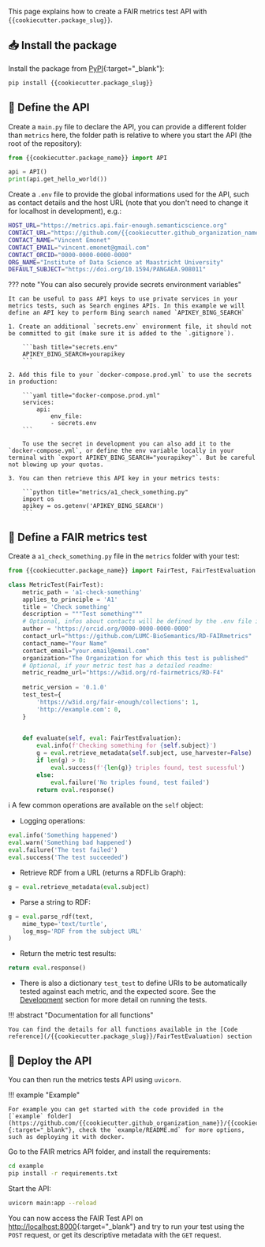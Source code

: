 This page explains how to create a FAIR metrics test API with `{{cookiecutter.package_slug}}`.

## 📥 Install the package

Install the package from [PyPI](https://pypi.org/project/{{cookiecutter.package_slug}}/){:target="_blank"}:

```bash
pip install {{cookiecutter.package_slug}}
```


## 📝 Define the API

Create a `main.py` file to declare the API, you can provide a different folder than `metrics` here, the folder path is relative to where you start the API (the root of the repository):

```python title="main.py"
from {{cookiecutter.package_name}} import API

api = API()
print(api.get_hello_world())
```

Create a `.env` file to provide the global informations used for the API, such as contact details and the host URL (note that you don't need to change it for localhost in development), e.g.:

```bash title=".env"
HOST_URL="https://metrics.api.fair-enough.semanticscience.org"
CONTACT_URL="https://github.com/{{cookiecutter.github_organization_name}}/fair-enough-metrics"
CONTACT_NAME="Vincent Emonet"
CONTACT_EMAIL="vincent.emonet@gmail.com"
CONTACT_ORCID="0000-0000-0000-0000"
ORG_NAME="Institute of Data Science at Maastricht University"
DEFAULT_SUBJECT="https://doi.org/10.1594/PANGAEA.908011"
```


??? note "You can also securely provide secrets environment variables"

    It can be useful to pass API keys to use private services in your metrics tests, such as Search engines APIs. In this example we will define an API key to perform Bing search named `APIKEY_BING_SEARCH`
    
    1. Create an additional `secrets.env` environment file, it should not be committed to git (make sure it is added to the `.gitignore`).
    
        ```bash title="secrets.env"
        APIKEY_BING_SEARCH=yourapikey
        ```
    
    2. Add this file to your `docker-compose.prod.yml` to use the secrets in production:
    
        ```yaml title="docker-compose.prod.yml"
        services:
            api:
                env_file:
                - secrets.env
        ```
    
        To use the secret in development you can also add it to the `docker-compose.yml`, or define the env variable locally in your terminal with `export APIKEY_BING_SEARCH="yourapikey"`. But be careful not blowing up your quotas.
    
    3. You can then retrieve this API key in your metrics tests:
    
        ```python title="metrics/a1_check_something.py"
        import os
        apikey = os.getenv('APIKEY_BING_SEARCH')
        ```

## 🎯 Define a FAIR metrics test

Create a `a1_check_something.py` file in the `metrics` folder with your test:

````python title="metrics/a1_check_something.py"
from {{cookiecutter.package_name}} import FairTest, FairTestEvaluation

class MetricTest(FairTest):
    metric_path = 'a1-check-something'
    applies_to_principle = 'A1'
    title = 'Check something'
    description = """Test something"""
    # Optional, infos about contacts will be defined by the .env file if not provided here
    author = 'https://orcid.org/0000-0000-0000-0000'
    contact_url="https://github.com/LUMC-BioSemantics/RD-FAIRmetrics"
    contact_name="Your Name"
    contact_email="your.email@email.com"
    organization="The Organization for which this test is published"
    # Optional, if your metric test has a detailed readme:
    metric_readme_url="https://w3id.org/rd-fairmetrics/RD-F4"
    
    metric_version = '0.1.0'
    test_test={
        'https://w3id.org/fair-enough/collections': 1,
        'http://example.com': 0,
    }

    
    def evaluate(self, eval: FairTestEvaluation):
        eval.info(f'Checking something for {self.subject}')
        g = eval.retrieve_metadata(self.subject, use_harvester=False)
        if len(g) > 0:
            eval.success(f'{len(g)} triples found, test sucessful')
        else:
            eval.failure('No triples found, test failed')
        return eval.response()
````

ℹ️ A few common operations are available on the `self` object:

* Logging operations: 
```python
eval.info('Something happened')
eval.warn('Something bad happened')
eval.failure('The test failed')
eval.success('The test succeeded')
```

* Retrieve RDF from a URL (returns a RDFLib Graph): 

```python
g = eval.retrieve_metadata(eval.subject)
```

* Parse a string to RDF:

```python
g = eval.parse_rdf(text, 
    mime_type='text/turtle', 
    log_msg='RDF from the subject URL'
)
```

* Return the metric test results:

```python
return eval.response()
```

* There is also a dictionary `test_test` to define URIs to be automatically tested against each metric, and the expected score. See the [Development](/{{cookiecutter.package_slug}}/development) section for more detail on running the tests.

!!! abstract "Documentation for all functions"

    You can find the details for all functions available in the [Code reference](/{{cookiecutter.package_slug}}/FairTestEvaluation) section


## 🦄 Deploy the API

You can then run the metrics tests API using `uvicorn`.

!!! example "Example"

	For example you can get started with the code provided in the  [`example` folder](https://github.com/{{cookiecutter.github_organization_name}}/{{cookiecutter.package_slug}}/tree/main/example){:target="_blank"}, check the `example/README.md` for more options, such as deploying it with docker.

Go to the FAIR metrics API folder, and install the requirements:

```bash
cd example
pip install -r requirements.txt
```

Start the API:

```bash
uvicorn main:app --reload
```

You can now access the FAIR Test API on [http://localhost:8000](http://localhost:8000){:target="_blank"} and try to run your test using the `POST` request, or  get its descriptive metadata with the `GET` request.
